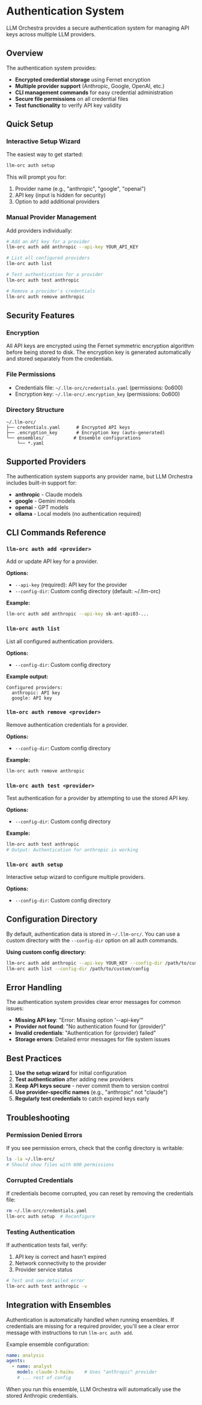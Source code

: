 # Authentication System

LLM Orchestra provides a secure authentication system for managing API keys across multiple LLM providers.

## Overview

The authentication system provides:
- **Encrypted credential storage** using Fernet encryption
- **Multiple provider support** (Anthropic, Google, OpenAI, etc.)
- **CLI management commands** for easy credential administration
- **Secure file permissions** on all credential files
- **Test functionality** to verify API key validity

## Quick Setup

### Interactive Setup Wizard

The easiest way to get started:

```bash
llm-orc auth setup
```

This will prompt you for:
1. Provider name (e.g., "anthropic", "google", "openai")
2. API key (input is hidden for security)
3. Option to add additional providers

### Manual Provider Management

Add providers individually:

```bash
# Add an API key for a provider
llm-orc auth add anthropic --api-key YOUR_API_KEY

# List all configured providers
llm-orc auth list

# Test authentication for a provider
llm-orc auth test anthropic

# Remove a provider's credentials
llm-orc auth remove anthropic
```

## Security Features

### Encryption

All API keys are encrypted using the Fernet symmetric encryption algorithm before being stored to disk. The encryption key is generated automatically and stored separately from the credentials.

### File Permissions

- Credentials file: `~/.llm-orc/credentials.yaml` (permissions: 0o600)
- Encryption key: `~/.llm-orc/.encryption_key` (permissions: 0o600)

### Directory Structure

```
~/.llm-orc/
├── credentials.yaml      # Encrypted API keys
├── .encryption_key       # Encryption key (auto-generated)
└── ensembles/           # Ensemble configurations
    └── *.yaml
```

## Supported Providers

The authentication system supports any provider name, but LLM Orchestra includes built-in support for:

- **anthropic** - Claude models
- **google** - Gemini models
- **openai** - GPT models
- **ollama** - Local models (no authentication required)

## CLI Commands Reference

### `llm-orc auth add <provider>`

Add or update API key for a provider.

**Options:**
- `--api-key` (required): API key for the provider
- `--config-dir`: Custom config directory (default: ~/.llm-orc)

**Example:**
```bash
llm-orc auth add anthropic --api-key sk-ant-api03-...
```

### `llm-orc auth list`

List all configured authentication providers.

**Options:**
- `--config-dir`: Custom config directory

**Example output:**
```
Configured providers:
  anthropic: API key
  google: API key
```

### `llm-orc auth remove <provider>`

Remove authentication credentials for a provider.

**Options:**
- `--config-dir`: Custom config directory

**Example:**
```bash
llm-orc auth remove anthropic
```

### `llm-orc auth test <provider>`

Test authentication for a provider by attempting to use the stored API key.

**Options:**
- `--config-dir`: Custom config directory

**Example:**
```bash
llm-orc auth test anthropic
# Output: Authentication for anthropic is working
```

### `llm-orc auth setup`

Interactive setup wizard to configure multiple providers.

**Options:**
- `--config-dir`: Custom config directory

## Configuration Directory

By default, authentication data is stored in `~/.llm-orc/`. You can use a custom directory with the `--config-dir` option on all auth commands.

**Using custom config directory:**
```bash
llm-orc auth add anthropic --api-key YOUR_KEY --config-dir /path/to/custom/config
llm-orc auth list --config-dir /path/to/custom/config
```

## Error Handling

The authentication system provides clear error messages for common issues:

- **Missing API key**: "Error: Missing option '--api-key'"
- **Provider not found**: "No authentication found for {provider}"
- **Invalid credentials**: "Authentication for {provider} failed"
- **Storage errors**: Detailed error messages for file system issues

## Best Practices

1. **Use the setup wizard** for initial configuration
2. **Test authentication** after adding new providers
3. **Keep API keys secure** - never commit them to version control
4. **Use provider-specific names** (e.g., "anthropic" not "claude")
5. **Regularly test credentials** to catch expired keys early

## Troubleshooting

### Permission Denied Errors

If you see permission errors, check that the config directory is writable:

```bash
ls -la ~/.llm-orc/
# Should show files with 600 permissions
```

### Corrupted Credentials

If credentials become corrupted, you can reset by removing the credentials file:

```bash
rm ~/.llm-orc/credentials.yaml
llm-orc auth setup  # Reconfigure
```

### Testing Authentication

If authentication tests fail, verify:

1. API key is correct and hasn't expired
2. Network connectivity to the provider
3. Provider service status

```bash
# Test and see detailed error
llm-orc auth test anthropic -v
```

## Integration with Ensembles

Authentication is automatically handled when running ensembles. If credentials are missing for a required provider, you'll see a clear error message with instructions to run `llm-orc auth add`.

Example ensemble configuration:
```yaml
name: analysis
agents:
  - name: analyst
    model: claude-3-haiku    # Uses "anthropic" provider
    # ... rest of config
```

When you run this ensemble, LLM Orchestra will automatically use the stored Anthropic credentials.